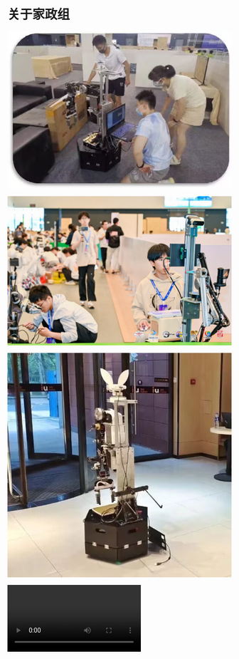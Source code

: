 # 关于家政组

![家政1](assets/家政1.jpg)

![家政2](assets/家政2.png)

![家政3](assets/家政3.jpg)

![type:video](./assets/家政调试.mp4)
